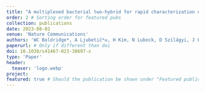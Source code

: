```yaml
---
title: "A multiplexed bacterial two-hybrid for rapid characterization of protein–protein interactions and iterative protein design"
order: 2 # Sorting order for featured pubs
collection: publications
date: 2023-08-02
venue: 'Nature Communications'
authors: 'WC Boldridge*, A Ljubetič*✉, H Kim, N Lubock, D Szilágyi, J Lee, A Brodnik, J Jerala✉, S Kosuri✉'
paperurl: # Only if different than doi
doi: 10.1038/s41467-023-38697-x
type: 'Paper'
header:
  teaser: 'logo.webp'
project: 
featured: true # Should the publication be shown under "Featured publications" at the top of page
---
```


